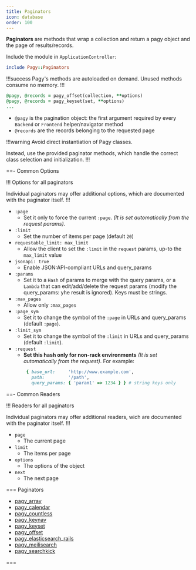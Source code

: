 ```yaml
---
title: Paginators
icon: database
order: 100
---
```


**Paginators** are methods that wrap a collection and return a pagy object and the page of results/records.

Include the module in `ApplicationController`:

```ruby Controller
include Pagy::Paginators
```

!!!success Pagy's methods are autoloaded on demand. Unused methods consume no memory.
!!!

```ruby Controller Action
@pagy, @records = pagy_offset(collection, **options)
@pagy, @records = pagy_keyset(set, **options)
...
```

- `@pagy` is the pagination object: the first argument required by every `Backend` or `Frontend` helper/navigator method
- `@records` are the records belonging to the requested page

!!!warning Avoid direct instantiation of Pagy classes.

Instead, use the provided paginator methods, which handle the correct class selection and initialization.
!!!

==- Common Options

!!! Options for all paginators

Individual paginators may offer additional options, which are documented with the paginator itself.
!!!

- `:page`
  - Set it only to force the current `:page`. _(It is set automatically from the request params)_.
- `:limit`
  - Set the number of items per page (default `20`)
- `requestable_limit: max_limit`
  - Allow the client to set the `:limit` in the `request` params, up-to the `max_limit` value
- `jsonapi: true`
  - Enable JSON:API-compliant URLs and query_params
- `:params`
  - Set it to a `Hash` of params to merge with the query params, or a `Lambda` that can edit/add/delete the request params (modify the query_params: yhe result is ignored). Keys
    must be strings.
- `:max_pages`
  - Allow only `:max_pages`
- `:page_sym`
  - Set it to change the symbol of the `:page` in URLs and query_params (default `:page`).
- `:limit_sym`
  - Set it to change the symbol of the `:limit` in URLs and query_params (default `:limit`).
- `:request`
  - **Set this hash only for non-rack environments** _(It is set automatically from the request)_. For example: 
    ```ruby
     { base_url:     'http://www.example.com',
       path:         '/path',
       query_params: { 'param1' => 1234 } } # string keys only
    ```

==- Common Readers

!!! Readers for all paginators

Individual paginators may offer additional readers, wich are documented with the paginator itself.
!!!

- `page`
  - The current page
- `limit`
  - The items per page
- `options`
  - The options of the object
- `next`
  - The next page

=== Paginators

- [pagy_array](paginators/array.md)
- [pagy_calendar](paginators/calendar.md)
- [pagy_countless](paginators/countless.md)
- [pagy_keynav](paginators/keynav.md)
- [pagy_keyset](paginators/keyset.md)
- [pagy_offset](paginators/offset.md)
- [pagy_elasticsearch_rails](paginators/searches/elasticsearch_rails.md)
- [pagy_meilisearch](paginators/searches/meilisearch.md)
- [pagy_searchkick](paginators/searches/searchkick.md)

===
